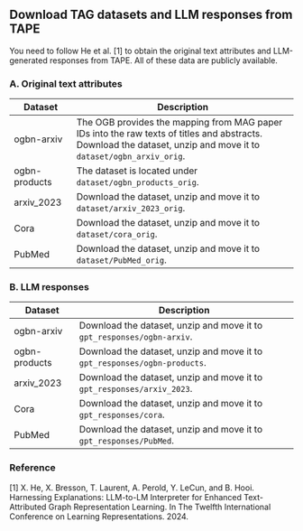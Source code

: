 ## Download TAG datasets and LLM responses from TAPE 

You need to follow He et al. [1] to obtain the original text attributes and LLM-generated responses from TAPE. All of these data are publicly available.

### A. Original text attributes

| Dataset | Description |
| ----- |  ---- |
| ogbn-arxiv  | The OGB provides the mapping from MAG paper IDs into the raw texts of titles and abstracts. <br/>Download the dataset, unzip and move it to `dataset/ogbn_arxiv_orig`.|
| ogbn-products |  The dataset is located under `dataset/ogbn_products_orig`.|
| arxiv_2023 |  Download the dataset, unzip and move it to `dataset/arxiv_2023_orig`.|
|Cora| Download the dataset, unzip and move it to `dataset/cora_orig`.|
PubMed | Download the dataset, unzip and move it to `dataset/PubMed_orig`.|


### B. LLM responses
| Dataset | Description |
| ----- |  ---- |
| ogbn-arxiv  | Download the dataset, unzip and move it to `gpt_responses/ogbn-arxiv`.|
| ogbn-products  | Download the dataset, unzip and move it to `gpt_responses/ogbn-products`.|
| arxiv_2023 | Download the dataset, unzip and move it to `gpt_responses/arxiv_2023`.|
|Cora| Download the dataset, unzip and move it to `gpt_responses/cora`.|
PubMed | Download the dataset, unzip and move it to `gpt_responses/PubMed`.|

### Reference 
[1] X. He, X. Bresson, T. Laurent, A. Perold, Y. LeCun, and B. Hooi. Harnessing Explanations: LLM-to-LM Interpreter for Enhanced Text-Attributed Graph Representation Learning. In The Twelfth International Conference on Learning Representations. 2024. 
